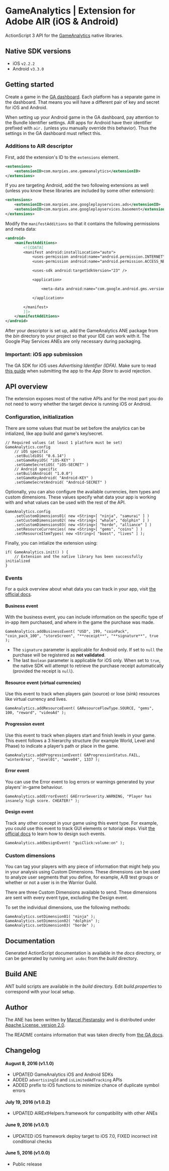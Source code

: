 # GameAnalytics | Extension for Adobe AIR (iOS & Android)

ActionScript 3 API for the [GameAnalytics](http://www.gameanalytics.com/) native libraries.

## Native SDK versions

* iOS `v2.2.2`
* Android `v3.3.0`

## Getting started

Create a game in the [GA dashboard](https://go.gameanalytics.com/home). Each platform has a separate game in the dashboard. That means you will have a different pair of key and secret for iOS and Android.

When setting up your Android game in the GA dashboard, pay attention to the Bundle Identifier settings. AIR apps for Android have their identifier prefixed with `air.` (unless you manually override this behavior). Thus the settings in the GA dashboard must reflect this.

### Additions to AIR descriptor

First, add the extension's ID to the `extensions` element.

```xml
<extensions>
    <extensionID>com.marpies.ane.gameanalytics</extensionID>
</extensions>
```

If you are targeting Android, add the two following extensions as well (unless you know these libraries are included by some other extension):

```xml
<extensions>
    <extensionID>com.marpies.ane.googleplayservices.ads</extensionID>
    <extensionID>com.marpies.ane.googleplayservices.basement</extensionID>
</extensions>
```

Modify the `manifestAdditions` so that it contains the following permissions and meta data:

```xml
<android>
    <manifestAdditions>
        <![CDATA[
        <manifest android:installLocation="auto">
            <uses-permission android:name="android.permission.INTERNET" />
            <uses-permission android:name="android.permission.ACCESS_NETWORK_STATE"/>

            <uses-sdk android:targetSdkVersion="23" />

            <application>

                <meta-data android:name="com.google.android.gms.version" android:value="@integer/google_play_services_version" />

            </application>

        </manifest>
        ]]>
    </manifestAdditions>
</android>
```

After your descriptor is set up, add the GameAnalytics ANE package from the *bin* directory to your project so that your IDE can work with it. The Google Play Services ANEs are only necessary during packaging.

### Important: iOS app submission

The GA SDK for iOS uses *Advertising Identifier (IDFA)*. Make sure to read [this guide](http://www.gameanalytics.com/docs/ios-guide-for-app-submission) when submitting the app to the *App Store* to avoid rejection.

## API overview

The extension exposes most of the native APIs and for the most part you do not need to worry whether the target device is running iOS or Android.

### Configuration, initialization

There are some values that must be set before the analytics can be intialized, like app build and game's key/secret.

```as3
// Required values (at least 1 platform must be set)
GameAnalytics.config
    // iOS specific
    .setBuildiOS( "0.6.14")
    .setGameKeyiOS( "iOS-KEY" )
    .setGameSecretiOS( "iOS-SECRET" )
    // Android specific
    .setBuildAndroid( "1.0.0")
    .setGameKeyAndroid( "Android-KEY" )
    .setGameSecretAndroid( "Android-SECRET" )
```

Optionally, you can also configure the available currencies, item types and custom dimensions. These values specify what data your app is working with and what values can be used with the rest of the API.

```as3
GameAnalytics.config
    .setCustomDimensions01( new <String>[ "ninja", "samurai" ] )
    .setCustomDimensions02( new <String>[ "whale", "dolphin" ] )
    .setCustomDimensions03( new <String>[ "horde", "alliance" ] )
    .setResourceCurrencies( new <String>[ "gems", "coins" ] )
    .setResourceItemTypes( new <String>[ "boost", "lives" ] );
```

Finally, you can intialize the extension using:
```as3
if( GameAnalytics.init() ) {
    // Extension and the native library has been successfully initialized
}
```

### Events

For a quick overview about what data you can track in your app, visit [the official docs](http://www.gameanalytics.com/docs/ga-data).

#### Business event

With the business event, you can include information on the specific type of in-app item purchased, and where in the game the purchase was made.

```as3
GameAnalytics.addBusinessEvent( "USD", 199, "coinPack", "coin_pack_100", "storeScreen", "**receipt**", "**signature**", true );
```

* The `signature` parameter is applicable for Android only. If set to `null` the purchase will be registered as **not validated**.
* The last `Boolean` parameter is applicable for iOS only. When set to `true`, the native SDK will attempt to retrieve the purchase receipt automatically (provided the receipt is `null`).

#### Resource event (virtual currencies)

Use this event to track when players gain (source) or lose (sink) resources like virtual currency and lives.

```as3
GameAnalytics.addResourceEvent( GAResourceFlowType.SOURCE, "gems", 100, "reward", "videoAd" );
```

#### Progression event

Use this event to track when players start and finish levels in your game. This event follows a 3 hierarchy structure (for example World, Level and Phase) to indicate a player’s path or place in the game.

```as3
GameAnalytics.addProgressionEvent( GAProgressionStatus.FAIL, "winterArea", "level01", "wave04", 1337 );
```

#### Error event

You can use the Error event to log errors or warnings generated by your players’ in-game behaviour.

```as3
GameAnalytics.addErrorEvent( GAErrorSeverity.WARNING, "Player has insanely high score. CHEATER!" );
```

#### Design event

Track any other concept in your game using this event type. For example, you could use this event to track GUI elements or tutorial steps. Visit [the official docs](http://www.gameanalytics.com/docs/custom-events) to learn how to design such events.

```as3
GameAnalytics.addDesignEvent( "guiClick:volume:on" );
```

### Custom dimensions

You can tag your players with any piece of information that might help you in your analysis using Custom Dimensions. These dimensions can be used to analyze user segments that you define, for example, A/B test groups or whether or not a user is in the Warrior Guild.

There are three Custom Dimensions available to send. These dimensions are sent with every event type, excluding the Design event.

To set the individual dimensions, use the following methods:

```as3
GameAnalytics.setDimension01( "ninja" );
GameAnalytics.setDimension02( "dolphin" );
GameAnalytics.setDimension03( "horde" );
```

## Documentation
Generated ActionScript documentation is available in the *docs* directory, or can be generated by running `ant asdoc` from the *build* directory.

## Build ANE
ANT build scripts are available in the *build* directory. Edit *build.properties* to correspond with your local setup.

## Author
The ANE has been written by [Marcel Piestansky](https://twitter.com/marpies) and is distributed under [Apache License, version 2.0](http://www.apache.org/licenses/LICENSE-2.0.html).

The README contains information that was taken directly from [the GA docs](http://www.gameanalytics.com/docs).

## Changelog

#### August 8, 2016 (v1.1.0)

* UPDATED GameAnalytics iOS and Android SDKs
* ADDED `advertisingId` and `isLimitedAdTracking` APIs
* ADDED prefix to iOS functions to minimize chance of duplicate symbol errors

#### July 19, 2016 (v1.0.2)

* UPDATED AIRExtHelpers.framework for compatibility with other ANEs

#### June 9, 2016 (v1.0.1)

* UPDATED iOS framework deploy target to iOS 7.0, FIXED incorrect init conditional checks

#### June 5, 2016 (v1.0.0)

* Public release
